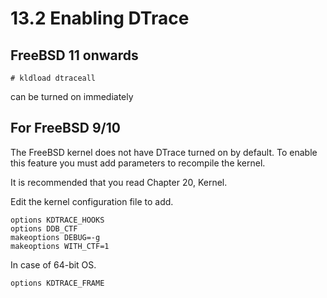 # 13.2 Enabling DTrace

## FreeBSD 11 onwards

`# kldload dtraceall`

can be turned on immediately

## For FreeBSD 9/10

The FreeBSD kernel does not have DTrace turned on by default. To enable this feature you must add parameters to recompile the kernel.

It is recommended that you read Chapter 20, Kernel.

Edit the kernel configuration file to add.



```
options KDTRACE_HOOKS
options DDB_CTF
makeoptions DEBUG=-g
makeoptions WITH_CTF=1
```

In case of 64-bit OS.



```
options KDTRACE_FRAME
```

